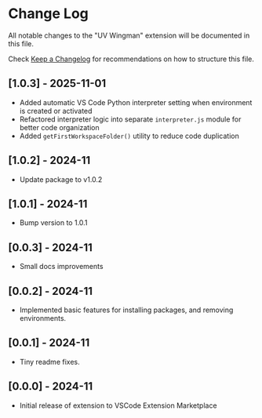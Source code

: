 # Change Log

All notable changes to the "UV Wingman" extension will be documented in this file.

Check [Keep a Changelog](http://keepachangelog.com/) for recommendations on how to structure this file.

## [1.0.3] - 2025-11-01
- Added automatic VS Code Python interpreter setting when environment is created or activated
- Refactored interpreter logic into separate `interpreter.js` module for better code organization
- Added `getFirstWorkspaceFolder()` utility to reduce code duplication

## [1.0.2] - 2024-11
- Update package to v1.0.2

## [1.0.1] - 2024-11
- Bump version to 1.0.1

## [0.0.3] - 2024-11
- Small docs improvements

## [0.0.2] - 2024-11
- Implemented basic features for installing packages, and removing environments.

## [0.0.1] - 2024-11
- Tiny readme fixes.

## [0.0.0] - 2024-11
- Initial release of extension to VSCode Extension Marketplace